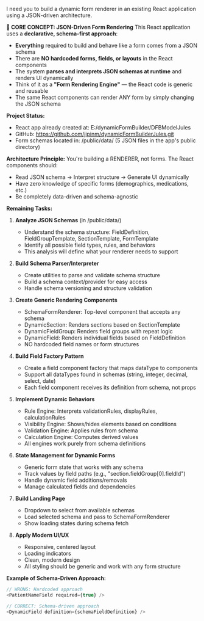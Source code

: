 I need you to build a dynamic form renderer in an existing React application using a JSON-driven architecture.

**🎯 CORE CONCEPT: JSON-Driven Form Rendering**
This React application uses a **declarative, schema-first approach**:
- **Everything** required to build and behave like a form comes from a JSON schema
- There are **NO hardcoded forms, fields, or layouts** in the React components
- The system **parses and interprets JSON schemas at runtime** and renders UI dynamically
- Think of it as a **"Form Rendering Engine"** — the React code is generic and reusable
- The same React components can render ANY form by simply changing the JSON schema

**Project Status:**
- React app already created at: E:/dynamicFormBuilder/DFBModelJules
- GitHub: https://github.com/jipinm/dynamicFormBuilderJules.git
- Form schemas located in: /public/data/ (5 JSON files in the app's public directory)

**Architecture Principle:**
You're building a RENDERER, not forms. The React components should:
- Read JSON schema → Interpret structure → Generate UI dynamically
- Have zero knowledge of specific forms (demographics, medications, etc.)
- Be completely data-driven and schema-agnostic

**Remaining Tasks:**

1. **Analyze JSON Schemas** (in /public/data/)
   - Understand the schema structure: FieldDefinition, FieldGroupTemplate, SectionTemplate, FormTemplate
   - Identify all possible field types, rules, and behaviors
   - This analysis will define what your renderer needs to support

2. **Build Schema Parser/Interpreter**
   - Create utilities to parse and validate schema structure
   - Build a schema context/provider for easy access
   - Handle schema versioning and structure validation

3. **Create Generic Rendering Components**
   - SchemaFormRenderer: Top-level component that accepts any schema
   - DynamicSection: Renders sections based on SectionTemplate
   - DynamicFieldGroup: Renders field groups with repeat logic
   - DynamicField: Renders individual fields based on FieldDefinition
   - NO hardcoded field names or form structures

4. **Build Field Factory Pattern**
   - Create a field component factory that maps dataType to components
   - Support all dataTypes found in schemas (string, integer, decimal, select, date)
   - Each field component receives its definition from schema, not props

5. **Implement Dynamic Behaviors**
   - Rule Engine: Interprets validationRules, displayRules, calculationRules
   - Visibility Engine: Shows/hides elements based on conditions
   - Validation Engine: Applies rules from schema
   - Calculation Engine: Computes derived values
   - All engines work purely from schema definitions

6. **State Management for Dynamic Forms**
   - Generic form state that works with any schema
   - Track values by field paths (e.g., "section.fieldGroup[0].fieldId")
   - Handle dynamic field additions/removals
   - Manage calculated fields and dependencies

7. **Build Landing Page**
   - Dropdown to select from available schemas
   - Load selected schema and pass to SchemaFormRenderer
   - Show loading states during schema fetch

8. **Apply Modern UI/UX**
   - Responsive, centered layout
   - Loading indicators
   - Clean, modern design
   - All styling should be generic and work with any form structure

**Example of Schema-Driven Approach:**
```javascript
// WRONG: Hardcoded approach
<PatientNameField required={true} />

// CORRECT: Schema-driven approach
<DynamicField definition={schemaFieldDefinition} />